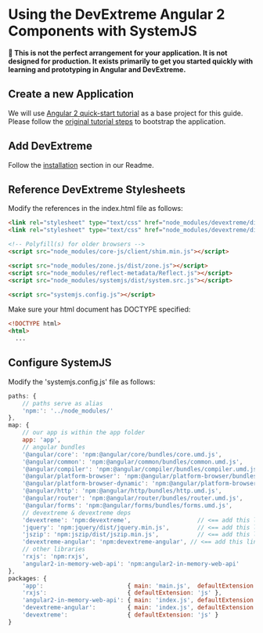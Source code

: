 # Using the DevExtreme Angular 2 Components with SystemJS

**:red_circle: This is not the perfect arrangement for your application. It is not designed for production. 
It exists primarily to get you started quickly with learning and prototyping in Angular and DevExtreme.**

## Create a new Application ##

We will use [Angular 2 quick-start tutorial](https://angular.io/docs/ts/latest/quickstart.html) as a base project for this guide. Please follow the
[original tutorial steps](https://github.com/angular/quickstart/blob/master/README.md) to bootstrap the application.

## Add DevExtreme ##

Follow the [installation](https://github.com/DevExpress/devextreme-angular#installation) section in our Readme.

## <a name="configuration"></a>Reference DevExtreme Stylesheets ##

Modify the references in the index.html file as follows:

```html
<link rel="stylesheet" type="text/css" href="node_modules/devextreme/dist/css/dx.common.css" />
<link rel="stylesheet" type="text/css" href="node_modules/devextreme/dist/css/dx.light.css" />

<!-- Polyfill(s) for older browsers -->
<script src="node_modules/core-js/client/shim.min.js"></script>

<script src="node_modules/zone.js/dist/zone.js"></script>
<script src="node_modules/reflect-metadata/Reflect.js"></script>
<script src="node_modules/systemjs/dist/system.src.js"></script>

<script src="systemjs.config.js"></script>
```

Make sure your html document has DOCTYPE specified:

```html
<!DOCTYPE html>
<html>
  ...
```

## Configure SystemJS ##

Modify the 'systemjs.config.js' file as follows:

```js
paths: {
    // paths serve as alias
    'npm:': '../node_modules/'
},
map: {
    // our app is within the app folder
    app: 'app',
    // angular bundles
    '@angular/core': 'npm:@angular/core/bundles/core.umd.js',
    '@angular/common': 'npm:@angular/common/bundles/common.umd.js',
    '@angular/compiler': 'npm:@angular/compiler/bundles/compiler.umd.js',
    '@angular/platform-browser': 'npm:@angular/platform-browser/bundles/platform-browser.umd.js',
    '@angular/platform-browser-dynamic': 'npm:@angular/platform-browser-dynamic/bundles/platform-browser-dynamic.umd.js',
    '@angular/http': 'npm:@angular/http/bundles/http.umd.js',
    '@angular/router': 'npm:@angular/router/bundles/router.umd.js',
    '@angular/forms': 'npm:@angular/forms/bundles/forms.umd.js',
    // devextreme & devextreme deps
    'devextreme': 'npm:devextreme',                   // <== add this line
    'jquery': 'npm:jquery/dist/jquery.min.js',        // <== add this line
    'jszip': 'npm:jszip/dist/jszip.min.js',           // <== add this line
    'devextreme-angular': 'npm:devextreme-angular', // <== add this line
    // other libraries
    'rxjs': 'npm:rxjs',
    'angular2-in-memory-web-api': 'npm:angular2-in-memory-web-api'
},
packages: {
    'app':                        { main: 'main.js',  defaultExtension: 'js' },
    'rxjs':                       { defaultExtension: 'js' },
    'angular2-in-memory-web-api': { main: 'index.js', defaultExtension: 'js' },
    'devextreme-angular':         { main: 'index.js', defaultExtension: 'js' }, // <== add this line
    'devextreme':                 { defaultExtension: 'js' }                    // <== add this line
}
```
